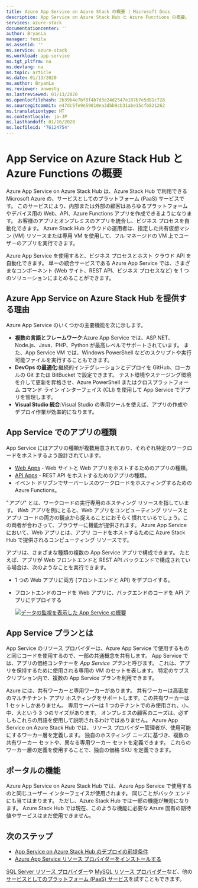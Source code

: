 ```yaml
---
title: Azure App Service on Azure Stack の概要 | Microsoft Docs
description: App Service on Azure Stack Hub と Azure Functions の概要。
services: azure-stack
documentationcenter: ''
author: BryanLa
manager: femila
ms.assetid: ''
ms.service: azure-stack
ms.workload: app-service
ms.tgt_pltfrm: na
ms.devlang: na
ms.topic: article
ms.date: 01/13/2020
ms.author: BryanLa
ms.reviewer: anwestg
ms.lastreviewed: 01/13/2020
ms.openlocfilehash: 2b39b4e7bf8f4b7d3e24d2547e187b7e5d81c728
ms.sourcegitcommit: e47dc5fe9e59010ea3dbb9cb31abe15cfb821262
ms.translationtype: HT
ms.contentlocale: ja-JP
ms.lasthandoff: 01/16/2020
ms.locfileid: "76124754"
---
```

# <a name="azure-app-service-and-azure-functions-on-azure-stack-hub-overview"></a>App Service on Azure Stack Hub と Azure Functions の概要

Azure App Service on Azure Stack Hub は、Azure Stack Hub で利用できる Microsoft Azure の、サービスとしてのプラットフォーム (PaaS) サービスです。 このサービスにより、内部または外部の顧客はあらゆるプラットフォームやデバイス用の Web、API、Azure Functions アプリを作成できるようになります。 お客様のアプリとオンプレミスのアプリを統合し、ビジネス プロセスを自動化できます。 Azure Stack Hub クラウドの運用者は、指定した共有仮想マシン (VM) リソースまたは専用 VM を使用して、フル マネージドの VM 上でユーザーのアプリを実行できます。

Azure App Service を使用すると、ビジネス プロセスとホスト クラウド API を自動化できます。 単一の統合サービスである Azure App Service では、さまざまなコンポーネント (Web サイト、REST API、ビジネス プロセスなど) を 1 つのソリューションにまとめることができます。

## <a name="why-offer-azure-app-service-on-azure-stack-hub"></a>Azure App Service on Azure Stack Hub を提供する理由

Azure App Service のいくつかの主要機能を次に示します。

- **複数の言語とフレームワーク**:Azure App Service では、ASP.NET、Node.js、Java、PHP、Python が最高レベルでサポートされています。 また、App Service VM では、Windows PowerShell などのスクリプトや実行可能ファイルを実行することもできます。
- **DevOps の最適化**:継続的インテグレーションとデプロイを GitHub、ローカルの Git または BitBucket で設定できます。 テスト環境やステージング環境を介して更新を昇格させ、Azure PowerShell またはクロスプラットフォーム コマンド ライン インターフェイス (CLI) を使用して App Service でアプリを管理します。
- **Visual Studio 統合**:Visual Studio の専用ツールを使えば、アプリの作成やデプロイ作業が効率的になります。

## <a name="app-types-in-app-service"></a>App Service でのアプリの種類

App Service にはアプリの種類が複数用意されており、それぞれ特定のワークロードをホストするよう設計されています。

- [Web Apps](/azure/app-service/overview) - Web サイトと Web アプリをホストするためのアプリの種類。
- [API Apps](/azure/app-service/overview) - REST API をホストするためのアプリの種類。
- イベント ドリブンでサーバーレスのワークロードをホスティングするための Azure Functions。

"*アプリ*" とは、ワークロードの実行専用のホスティング リソースを指しています。 *Web アプリ*を例にとると、Web アプリをコンピューティング リソースとアプリ コードの両方の観点から捉えることにおそらく慣れているでしょう。この両者が合わさって、ブラウザーに機能が提供されます。 Azure App Service において、Web アプリとは、アプリ コードをホストするために Azure Stack Hub で提供されるコンピューティング リソースです。

アプリは、さまざまな種類の複数の App Service アプリで構成できます。 たとえば、アプリが Web フロントエンドと REST API バックエンドで構成されている場合は、次のようなことを実行できます。

- 1 つの Web アプリに両方 (フロントエンドと API) をデプロイする。
- フロントエンドのコードを Web アプリに、バックエンドのコードを API アプリにデプロイする

   [![データの監視を表示した App Service の概要](media/azure-stack-app-service-overview/image01.png "データの監視を表示した App Service の [概要]")](media/azure-stack-app-service-overview/image01.png#lightbox)

## <a name="what-is-an-app-service-plan"></a>App Service プランとは

App Service のリソース プロバイダーは、Azure App Service で使用するものと同じコードを使用するので、一部の共通概念を共有します。 App Service では、アプリの価格コンテナーを *App Service プラン*と呼びます。 これは、アプリを保持するために使用される専用の VM のセットを表します。 特定のサブスクリプション内で、複数の App Service プランを利用できます。

Azure には、共有ワーカーと専用ワーカーがあります。 共有ワーカーは高密度のマルチテナント アプリ ホスティングをサポートします。この共有ワーカーは 1 セットしかありません。 専用サーバーは 1 つのテナントでのみ使用され、小、中、大という 3 つのサイズがあります。 オンプレミスの顧客のニーズは、必ずしもこれらの用語を使用して説明されるわけではありません。 Azure App Service on Azure Stack Hub では、リソース プロバイダー管理者が、使用可能にするワーカー層を定義します。 独自のホスティング ニーズに基づき、複数の共有ワーカー セットや、異なる専用ワーカー セットを定義できます。 これらのワーカー層の定義を使用することで、独自の価格 SKU を定義できます。

## <a name="portal-features"></a>ポータルの機能


Azure App Service on Azure Stack Hub では、Azure App Service で使用するのと同じユーザー インターフェイスが使用されます。 同じことがバック エンドにも当てはまります。 ただし、Azure Stack Hub では一部の機能が無効になります。 Azure Stack Hub では現在、このような機能に必要な Azure 固有の期待値やサービスはまだ使用できません。

## <a name="next-steps"></a>次のステップ

- [App Service on Azure Stack Hub のデプロイの前提条件](azure-stack-app-service-before-you-get-started.md)
- [Azure App Service リソース プロバイダーをインストールする](azure-stack-app-service-deploy.md)

[SQL Server リソース プロバイダー](azure-stack-sql-resource-provider-deploy.md)や [MySQL リソース プロバイダー](azure-stack-mysql-resource-provider-deploy.md)など、他の[サービスとしてのプラットフォーム (PaaS) サービス](service-plan-offer-subscription-overview.md)を試すこともできます。
